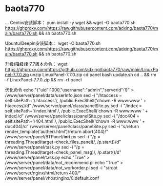 # baota770

...
Centos安装脚本：
yum install -y wget && wget -O baota770.sh https://ghproxy.com/https://raw.githubusercontent.com/adxing/baota770/main/baota770.sh && sh baota770.sh

Ubuntu/Deepin安装脚本：
wget -O baota770.sh https://ghproxy.com/https://raw.githubusercontent.com/adxing/baota770/main/baota770.sh && sh baota770.sh



升级(降级)到7.7版本命令：
wget https://ghproxy.com/https://github.com/adxing/baota770/raw/main/LinuxPanel-7.7.0.zip
unzip LinuxPanel-7.7.0.zip
cd panel
bash update.sh
cd .. && rm -f LinuxPanel-7.7.0.zip && rm -rf panel

优化命令
echo "{\"uid\":1000,\"username\":\"admin\",\"serverid\":1}" > /www/server/panel/data/userInfo.json
sed -i "/htaccess = self.sitePath+'\/.htaccess'/, /public.ExecShell('chown -R www:www ' + htaccess)/d" /www/server/panel/class/panelSite.py
sed -i "/index = self.sitePath+'\/index.html'/, /public.ExecShell('chown -R www:www ' + index)/d" /www/server/panel/class/panelSite.py
sed -i "/doc404 = self.sitePath+'\/404.html'/, /public.ExecShell('chown -R www:www ' + doc404)/d" /www/server/panel/class/panelSite.py
sed -i "s/return render_template('autherr.html')/return abort(404)/" /www/server/panel/BTPanel/__init__.py
sed -i "/p = threading.Thread(target=check_files_panel)/, /p.start()/d" /www/server/panel/task.py
sed -i "/p = threading.Thread(target=check_panel_msg)/, /p.start()/d" /www/server/panel/task.py
echo "True" > /www/server/panel/data/not_recommend.pl
echo "True" > /www/server/panel/data/not_workorder.pl
sed -i "s/root \/www\/server\/nginx\/html/return 400/" /www/server/panel/vhost/nginx/0.default.conf
